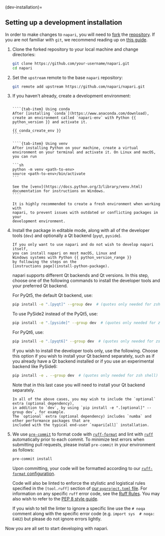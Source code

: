 (dev-installation)=

## Setting up a development installation

In order to make changes to `napari`, you will need to [fork](https://docs.github.com/en/get-started/exploring-projects-on-github/contributing-to-a-project) the
[repository](https://github.com/napari/napari). If you are not familiar with `git`, we recommend reading up on [this guide](https://docs.github.com/en/get-started/using-git/about-git#basic-git-commands).

1. Clone the forked repository to your local machine and change directories:

   ```sh
   git clone https://github.com/your-username/napari.git
   cd napari
   ```

1. Set the `upstream` remote to the base `napari` repository:

   ```sh
   git remote add upstream https://github.com/napari/napari.git
   ```

1. If you haven't already, create a development environment:

   `````{tab-set}

   ````{tab-item} Using conda
   After [installing `conda`](https://www.anaconda.com/download), create an environment called `napari-env` with Python {{ python_version }} and activate it.

   {{ conda_create_env }}
   ````

   ````{tab-item} Using venv
   After installing Python on your machine, create a virtual environment on your terminal and activate it. On Linux and macOS, you can run

   ```sh
   python -m venv <path-to-env>
   source <path-to-env>/bin/activate
   ```

   See the [venv](https://docs.python.org/3/library/venv.html) documentation for instructions on Windows.
   ````
   `````

   ```{note}
   It is highly recommended to create a fresh environment when working with
   napari, to prevent issues with outdated or conflicting packages in your
   development environment.
   ```

1. Install the package in editable mode, along with all of the developer tools (`dev`)
   and optionally a Qt backend (`pyqt`, `pyside`).

   ```{note}
   If you only want to use napari and do not wish to develop napari itself,
   you can install napari on most macOS, Linux and
   Windows systems with Python {{ python_version_range }}
   by following the steps on the
   [instructions page](install-python-package).
   ```

   napari supports different Qt backends and Qt versions. In this step, choose one of the following
   commands to install the developer tools and your preferred Qt backend.

   For PyQt5, the default Qt backend, use:

   ```sh
   pip install -e ".[pyqt]" --group dev  # (quotes only needed for zsh shell)
   ```

   To use PySide2 instead of the PyQt5, use:

   ```sh
   pip install -e ".[pyside]" --group dev  # (quotes only needed for zsh shell)
   ```

   For PyQt6, use:

   ```sh
   pip install -e ".[pyqt6]" --group dev  # (quotes only needed for zsh shell)
   ```

   If you wish to install the developer tools only, use the following. Choose
   this option if you wish to install your Qt backend separately, such as if you already have
   a Qt backend installed or if you use an experimental backend like PySide6:

   ```sh
   pip install -e . --group dev  # (quotes only needed for zsh shell)
   ```

   Note that in this last case you will need to install your Qt backend separately.

   ```{note}
   In all of the above cases, you may wish to include the `optional` extra (optional dependency),
   in addition to `dev`, by using `pip install -e ".[optional]" --group dev`, for example.
   The `optional` extra (optional dependency) includes `numba` and other performance packages that are
   included with the typical end-user `napari[all]` installation.
   ```

1. We use [`pre-commit`](https://pre-commit.com) to format code with
   [`ruff-format`](https://docs.astral.sh/ruff/formatter/) and lint with
   [`ruff`](https://github.com/astral-sh/ruff) automatically prior to each commit.
   To minimize test errors when submitting pull requests, please install `pre-commit`
   in your environment as follows:

   ```sh
   pre-commit install
   ```

   Upon committing, your code will be formatted according to our [`ruff-format`
   configuration](https://github.com/napari/napari/blob/main/pyproject.toml).

   Code will also be linted to enforce the stylistic and logistical rules specified
   in the `[tool.ruff]` section of
   [our `pyproject.toml` file](https://github.com/napari/napari/blob/main/pyproject.toml).
   For information on any specific `ruff` error code, see the
   [Ruff Rules](https://docs.astral.sh/ruff/rules/). You may also wish to refer
   to the [PEP 8 style guide](https://peps.python.org/pep-0008/).

   If you wish to tell the linter to ignore a specific line use the `# noqa`
   comment along with the specific error code (e.g. `import sys  # noqa: E402`) but
   please do not ignore errors lightly.

Now you are all set to start developing with napari.
